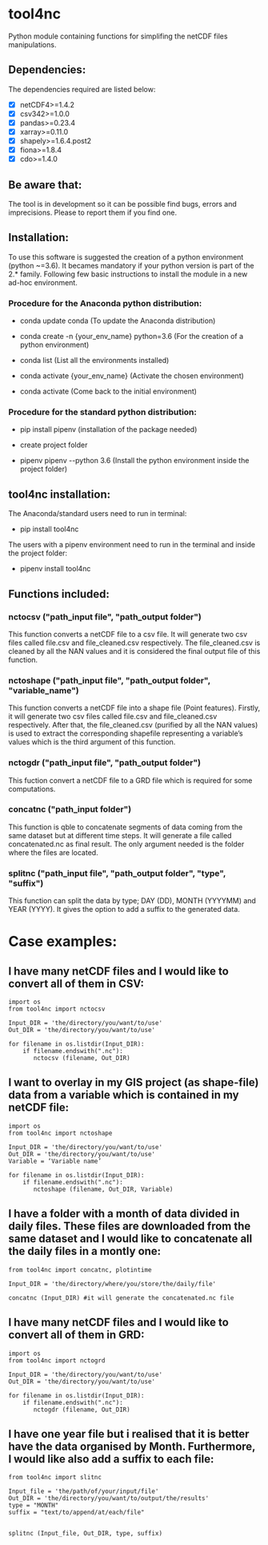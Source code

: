 # tool4nc

Python module containing functions for simplifing the netCDF files manipulations.


## Dependencies:

The dependencies required are listed below:

- [x] netCDF4>=1.4.2
- [x] csv342>=1.0.0 
- [x] pandas>=0.23.4 
- [x] xarray>=0.11.0 
- [x] shapely>=1.6.4.post2
- [x] fiona>=1.8.4
- [x] cdo>=1.4.0

## Be aware that:

The tool is in development so it can be possible find bugs, errors and imprecisions. Please to report them if you find one. 

   
## Installation:

To use this software is suggested the creation of a python environment (python ~=3.6). It becames mandatory if your python version is part of the 2.* family. Following few basic instructions to install the module in a new ad-hoc environment.

### Procedure for the Anaconda python distribution:

- conda update conda (To update the Anaconda distribution)

- conda create -n {your_env_name} python=3.6 (For the creation of a python environment)

- conda list (List all the environments installed)

- conda activate {your_env_name} (Activate the chosen environment)

- conda activate (Come back to the initial environment)

### Procedure for the standard python distribution:

- pip install pipenv (installation of the package needed)

- create project folder 

- pipenv pipenv --python 3.6 (Install the python environment inside the project folder)

## tool4nc installation:

The Anaconda/standard users need to run in terminal:

- pip install tool4nc

The users with a pipenv environment need to run in the terminal and inside the project folder:

 - pipenv install tool4nc


## Functions included:

### nctocsv ("path_input file", "path_output folder")

This function converts a netCDF file to a csv file. It will generate two csv files called file.csv and file_cleaned.csv respectively. The file_cleaned.csv is cleaned by all the NAN values and it is considered the final output file of this function.


### nctoshape ("path_input file", "path_output folder", "variable_name")

This function converts a netCDF file into a shape file (Point features). Firstly, it will generate two csv files called file.csv and file_cleaned.csv respectively. After that, the file_cleaned.csv (purified by all the NAN values) is used to extract the corresponding shapefile representing a variable’s values which is the third argument of this function.

### nctogdr ("path_input file", "path_output folder")

This fuction convert a netCDF file to a GRD file which is required for some computations.


### concatnc ("path_input folder")

This function is qble to concatenate segments of data coming from the same dataset but at different time steps. It will generate a file called concatenated.nc as final result. The only argument needed is the folder where the files are located.


### splitnc ("path_input file",  "path_output folder", "type", "suffix")

This function can split the data by type; DAY (DD), MONTH (YYYYMM) and YEAR (YYYY). It gives the option to add a suffix to the generated data. 


# Case examples:

## I have many netCDF files and I would like to convert all of them in CSV: 

```
import os
from tool4nc import nctocsv

Input_DIR = 'the/directory/you/want/to/use'
Out_DIR = 'the/directory/you/want/to/use'

for filename in os.listdir(Input_DIR):
    if filename.endswith(".nc"):
       nctocsv (filename, Out_DIR)

```

## I want to overlay in my GIS project (as shape-file) data from a variable which is contained in my netCDF file:

```
import os
from tool4nc import nctoshape

Input_DIR = 'the/directory/you/want/to/use'
Out_DIR = 'the/directory/you/want/to/use'
Variable = ‘Variable name’

for filename in os.listdir(Input_DIR):
    if filename.endswith(".nc"):
       nctoshape (filename, Out_DIR, Variable)

```

## I have a folder with a month of data divided in daily files. These files are downloaded from the same dataset and I would like to concatenate all the daily files in a montly one:

```
from tool4nc import concatnc, plotintime

Input_DIR = 'the/directory/where/you/store/the/daily/file'

concatnc (Input_DIR) #it will generate the concatenated.nc file

```

## I have many netCDF files and I would like to convert all of them in GRD: 

```
import os
from tool4nc import nctogrd

Input_DIR = 'the/directory/you/want/to/use'
Out_DIR = 'the/directory/you/want/to/use'

for filename in os.listdir(Input_DIR):
    if filename.endswith(".nc"):
       nctogdr (filename, Out_DIR)

```

## I have one year file but i realised that it is better have the data organised by Month. Furthermore, I would like also add a suffix to each file:

```
from tool4nc import slitnc

Input_file = 'the/path/of/your/input/file'
Out_DIR = 'the/directory/you/want/to/output/the/results'
type = "MONTH"
suffix = "text/to/append/at/each/file"


splitnc (Input_file, Out_DIR, type, suffix)

```










